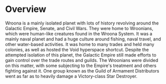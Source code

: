# Overview

Wroona is a mainly isolated planet with lots of history revolving around the Galactic Empire, Senate, and Civil Wars.
They were home to Wroonians, which were human-like creatures found in the Wroona System.
It was a mainly naval planet and had a huge culture around fishing, naval travel, and other water-based activities.
It was home to many trades and held many colonies, as well as hosted the Void hyperspace shortcut.
Despite the attempted isolation of this planet, the Galactic Empire still made efforts to gain control over the trade routes and guilds.
The Wroonians were divided on this matter, with some subjecting to the Empire's treatment and others fighting against it.
One group known as the Guild of Armament Distributors went as far as to heavily damage a Victory-class Star Destroyer.
